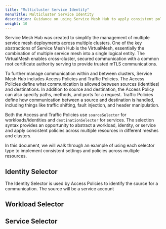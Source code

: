 ```yaml
---
title: "Multicluster Service Identity"
menuTitle: Multicluster Service Identity
description: Guidance on using Service Mesh Hub to apply consistent policies to services across clusters.
weight: 10
---
```


Service Mesh Hub was created to simplify the management of multiple service mesh deployments across multiple clusters. One of the key abstractions of Service Mesh Hub is the VirtualMesh, essentially the combination of multiple service mesh into a single logical entity. The VirtualMesh enables cross-cluster, secured communication with a common root certificate authority serving to provide trusted mTLS communications.

To further manage communication within and between clusters, Service Mesh Hub includes Access Policies and Traffic Policies. The Access Policies define what communication is allowed between sources (identities) and destinations. In addition to source and destination, the Access Policy can also specify paths, methods, and ports for a request. Traffic Policies define how communication between a source and destination is handled, including things like traffic shifting, fault injection, and header manipulation. 

Both the Access and Traffic Policies use `sourceSelector` for workloads/identities and `destinationSelector` for services. The selection syntax provides an opportunity to abstract a workload, identity, or service and apply consistent policies across multiple resources in different meshes and clusters.

In this document, we will walk through an example of using each selector type to implement consistent settings and policies across multiple resources.

## Identity Selector

The Identity Selector is used by Access Policies to identify the source for a communication. The source will be a service account 

## Workload Selector

## Service Selector

